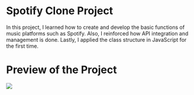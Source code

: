 # Spotify Clone Project
In this project, I learned how to create and develop the basic functions of music platforms such as Spotify. Also, I reinforced how API integration and management is done. Lastly, I applied the class structure in JavaScript for the first time.
# Preview of the Project
![](spotify1.gif)
